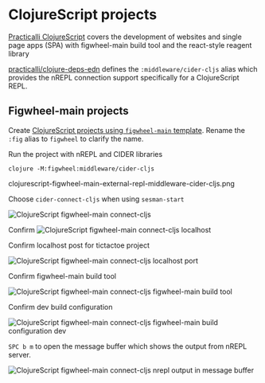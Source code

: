 # ClojureScript projects

[Practicalli ClojureScript](https://practicalli.github.io/clojurescript/) covers the development of websites and single page apps (SPA) with figwheel-main build tool and the react-style reagent library

[practicalli/clojure-deps-edn](https://practical.li/clojure/clojure-cli/install/community-tools.html) defines the `:middleware/cider-cljs` alias which provides the nREPL connection support specifically for a ClojureScript REPL.


## Figwheel-main projects
Create [ClojureScript projects using `figwheel-main` template](https://practicalli.github.io/clojurescript/figwheel-main-projects/).  Rename the `:fig` alias to `figwheel` to clarify the name.

Run the project with nREPL and CIDER libraries

```shell
clojure -M:figwheel:middleware/cider-cljs
```

clojurescript-figwheel-main-external-repl-middleware-cider-cljs.png

Choose `cider-connect-cljs` when using `sesman-start`

![ClojureScript figwheel-main connect-cljs](/spacemacs/images/clojurescript-figwheel-main-connect-command-cljs.png)

Confirm
![ClojureScript figwheel-main connect-cljs localhost](/spacemacs/images/clojurescript-figwheel-main-connect-host-localhost.png)

Confirm localhost post for tictactoe project

![ClojureScript figwheel-main connect-cljs localhost port](/spacemacs/images/clojurescript-figwheel-main-connect-port-tictactoe.png)

Confirm figwheel-main build tool

![ClojureScript figwheel-main connect-cljs figwheel-main build tool](/spacemacs/images/clojurescript-figwheel-main-connect-repl-type-figwheel-main.png)

Confirm dev build configuration

![ClojureScript figwheel-main connect-cljs figwheel-main build configuration dev](/spacemacs/images/clojurescript-figwheel-main-connect-build-dev.png)

`SPC b m` to open the message buffer which shows the output from nREPL server.

![ClojureScript figwheel-main connect-cljs nrepl output in message buffer](/spacemacs/images/clojurescript-figwheel-main-connect-nrepl-output.png)
